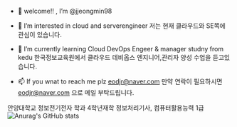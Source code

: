 - 👋 welcome!! , I’m @jjeongmin98

- 👀 I’m interested in cloud and serverengineer
저는 현재 클라우드와 SE쪽에 관심이 있습니다.

- 🌱 I’m currently learning Cloud DevOps Engeer & manager studny from kedu
한국정보교육원에서 클라우드 데비옵스 엔지니어,관리자 양성 수업을 듣고있습니다.

- 📫 If you wnat to reach me plz eodjr@naver.com
만약 연락이 필요하시면 eodjr@naver.com 으로 메일 부탁드립니다.

<!---
jjeongmin98/jjeongmin98 is a ✨ special ✨ repository because its `README.md` (this file) appears on your GitHub profile.
You can click the Preview link to take a look at your changes.
--->
안양대학교 정보전기전자 학과 4학년재학
정보처리기사, 컴퓨터활용능력 1급
![Anurag's GitHub stats](https://github-readme-stats.vercel.app/api?username=jjeongmin98&show_icons=true&theme=radical)
